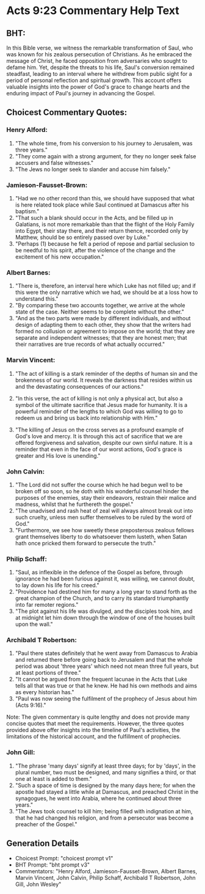 # Acts 9:23 Commentary Help Text

## BHT:
In this Bible verse, we witness the remarkable transformation of Saul, who was known for his zealous persecution of Christians. As he embraced the message of Christ, he faced opposition from adversaries who sought to defame him. Yet, despite the threats to his life, Saul's conversion remained steadfast, leading to an interval where he withdrew from public sight for a period of personal reflection and spiritual growth. This account offers valuable insights into the power of God's grace to change hearts and the enduring impact of Paul's journey in advancing the Gospel.

## Choicest Commentary Quotes:
### Henry Alford:
1. "The whole time, from his conversion to his journey to Jerusalem, was three years." 
2. "They come again with a strong argument, for they no longer seek false accusers and false witnesses." 
3. "The Jews no longer seek to slander and accuse him falsely."

### Jamieson-Fausset-Brown:
1. "Had we no other record than this, we should have supposed that what is here related took place while Saul continued at Damascus after his baptism."
2. "That such a blank should occur in the Acts, and be filled up in Galatians, is not more remarkable than that the flight of the Holy Family into Egypt, their stay there, and their return thence, recorded only by Matthew, should be so entirely passed over by Luke."
3. "Perhaps (1) because he felt a period of repose and partial seclusion to be needful to his spirit, after the violence of the change and the excitement of his new occupation."

### Albert Barnes:
1. "There is, therefore, an interval here which Luke has not filled up; and if this were the only narrative which we had, we should be at a loss how to understand this."
2. "By comparing these two accounts together, we arrive at the whole state of the case. Neither seems to be complete without the other."
3. "And as the two parts were made by different individuals, and without design of adapting them to each other, they show that the writers had formed no collusion or agreement to impose on the world; that they are separate and independent witnesses; that they are honest men; that their narratives are true records of what actually occurred."

### Marvin Vincent:
1. "The act of killing is a stark reminder of the depths of human sin and the brokenness of our world. It reveals the darkness that resides within us and the devastating consequences of our actions." 

2. "In this verse, the act of killing is not only a physical act, but also a symbol of the ultimate sacrifice that Jesus made for humanity. It is a powerful reminder of the lengths to which God was willing to go to redeem us and bring us back into relationship with Him."

3. "The killing of Jesus on the cross serves as a profound example of God's love and mercy. It is through this act of sacrifice that we are offered forgiveness and salvation, despite our own sinful nature. It is a reminder that even in the face of our worst actions, God's grace is greater and His love is unending."

### John Calvin:
1. "The Lord did not suffer the course which he had begun well to be broken off so soon, so he doth with his wonderful counsel hinder the purposes of the enemies, stay their endeavors, restrain their malice and madness, whilst that he furthereth the gospel."
2. "The unadvised and rash heat of zeal will always almost break out into such cruelty, unless men suffer themselves to be ruled by the word of God."
3. "Furthermore, we see how sweetly these preposterous zealous fellows grant themselves liberty to do whatsoever them lusteth, when Satan hath once pricked them forward to persecute the truth."

### Philip Schaff:
1. "Saul, as inflexible in the defence of the Gospel as before, through ignorance he had been furious against it, was willing, we cannot doubt, to lay down his life for his creed." 
2. "Providence had destined him for many a long year to stand forth as the great champion of the Church, and to carry its standard triumphantly into far remoter regions."
3. "The plot against his life was divulged, and the disciples took him, and at midnight let him down through the window of one of the houses built upon the wall."

### Archibald T Robertson:
1. "Paul there states definitely that he went away from Damascus to Arabia and returned there before going back to Jerusalem and that the whole period was about 'three years' which need not mean three full years, but at least portions of three." 
2. "It cannot be argued from the frequent lacunae in the Acts that Luke tells all that was true or that he knew. He had his own methods and aims as every historian has."
3. "Paul was now seeing the fulfilment of the prophecy of Jesus about him (Acts 9:16)."

Note: The given commentary is quite lengthy and does not provide many concise quotes that meet the requirements. However, the three quotes provided above offer insights into the timeline of Paul's activities, the limitations of the historical account, and the fulfillment of prophecies.

### John Gill:
1. "The phrase 'many days' signify at least three days; for by 'days', in the plural number, two must be designed, and many signifies a third, or that one at least is added to them."
2. "Such a space of time is designed by the many days here; for when the apostle had stayed a little while at Damascus, and preached Christ in the synagogues, he went into Arabia, where he continued about three years."
3. "The Jews took counsel to kill him; being filled with indignation at him, that he had changed his religion, and from a persecutor was become a preacher of the Gospel."


## Generation Details
- Choicest Prompt: "choicest prompt v1"
- BHT Prompt: "bht prompt v3"
- Commentators: "Henry Alford, Jamieson-Fausset-Brown, Albert Barnes, Marvin Vincent, John Calvin, Philip Schaff, Archibald T Robertson, John Gill, John Wesley"
